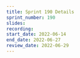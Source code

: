 ```yaml
---
title: Sprint 190 Details
sprint_number: 190
slides:
recording:
start_date: 2022-06-14
end_date: 2022-06-27
review_date: 2022-06-29
---
```

